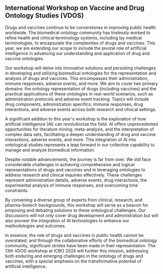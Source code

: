 ## International Workshop on Vaccine and Drug Ontology Studies (VDOS)

Drugs and vaccines continue to be cornerstones in improving public health worldwide. The biomedical ontology community has tirelessly worked to refine health and clinical terminology systems, including lay medical terminologies, to encapsulate the complexities of drugs and vaccines. This year, we are extending our scope to include the pivotal role of artificial intelligence in advancing our understanding and application of drug and vaccine ontologies.

Our workshop will delve into innovative solutions and persisting challenges in developing and utilizing biomedical ontologies for the representation and analysis of drugs and vaccines. This encompasses their administration, immune responses, adverse events, and more. We aim to cover two primary domains: the ontology representation of drugs (including vaccines) and the practical applications of these ontologies in real-world scenarios, such as administration protocols and adverse event tracking. Topics will include drug components, administration specifics, immune responses, drug interactions, and adverse events across both research and clinical settings.

A significant addition to this year's workshop is the exploration of how artificial intelligence (AI) can revolutionize the field. AI offers unprecedented opportunities for literature mining, meta-analysis, and the interpretation of complex data sets, facilitating a deeper understanding of drug and vaccine interactions, adverse events, and more. This integration of AI into ontological studies represents a leap forward in our collective capability to manage and analyze biomedical information.

Despite notable advancements, the journey is far from over. We still face considerable challenges in achieving comprehensive and logical representations of drugs and vaccines and in leveraging ontologies to address research and clinical inquiries effectively. These challenges represent administration details, adverse events, drug interactions, the experimental analysis of immune responses, and overcoming time constraints.

By convening a diverse group of experts from clinical, research, and pharma-biotech backgrounds, this workshop will serve as a beacon for proposing and debating solutions to these ontological challenges. Our discussions will not only cover drug development and administration but will also pioneer the integration of AI technologies to enhance our methodologies and outcomes.

In essence, the role of drugs and vaccines in public health cannot be overstated, and through the collaborative efforts of the biomedical ontology community, significant strides have been made in their representation. The 13th VDOS workshop at ICBO 2024 will further this mission, addressing both enduring and emerging challenges in the ontology of drugs and vaccines, with a special emphasis on the transformative potential of artificial intelligence.
